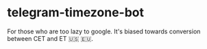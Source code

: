 # telegram-timezone-bot

For those who are too lazy to google. It's biased towards conversion between CET and ET 🇺🇸 🇪🇺.
